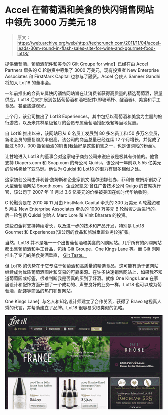 # Accel 在葡萄酒和美食的快闪销售网站中领先 3000 万美元 18 

> 原文：<https://web.archive.org/web/http://techcrunch.com/2011/11/04/accel-leads-30m-round-in-flash-sales-site-for-wine-and-gourmet-food-lot18/>

提供葡萄酒、葡萄酒配件和美食的 Gilt Groupe for wine】已经在由 Accel Partners 牵头的 C 轮融资中筹集了 3000 万美元，现有投资者 New Enterprise Associates 和 FirstMark Capital 也参与了融资。Accel 合伙人 Sameer Gandhi 将加入 Lot18 的董事会。

一年前推出的会员专属快闪销售网站旨在让消费者获得高质量的精选葡萄酒，限量供应。Lot18 后来扩展到包括葡萄酒和酒吧配件(即玻璃杯、醒酒器)、美食和手工食品，甚至旅游观光。

上个月，该公司推出了 Lot18 Experiences，其中包括以葡萄酒和美食为主题的旅行游览，以及米其林星级餐厅的会员专属葡萄酒搭配晚餐等当地优惠。

自 Lot18 推出以来，该网站已从 6 名员工发展到 80 多名员工和 50 多万名会员，新老会员的重复购买率很高。该公司的商品总量已经连续 12 个月增长，并促成了超过 500，000 瓶葡萄酒的销售(我恰好是这些销售之一，也是该网站的粉丝)。

让甘地进入 Lot18 的董事会对这家电子商务公司来说应该是极其有价值的。他曾支持 Diapers.com 和 Soap.com 的母公司 Quidsi。该公司一年前以 5.55 亿美元的价格卖给了亚马逊。他认为 Quidsi 和 Lot18 的潜力有很多相似之处。

这家初创公司由菲利普·詹姆斯和企业家凯文·福尔图娜创办，菲利普·詹姆斯创办了大型葡萄酒网站 Snooth.com，企业家凯文·曾任广告技术公司 Quigo 的首席执行官，该公司于 2007 年 11 月以 3.6 亿美元的价格被美国在线时代华纳收购。

C 轮融资是在 2010 年 11 月由 FirstMark Capital 牵头的 300 万美元 A 轮融资和 5 月由 New Enterprise Associates 牵头的 1000 万美元 B 轮融资之后进行的。后一轮包括 Quidsi 创始人 Marc Lore 和 Vinit Bharara 的投资。

这些资金将支持持续增长，以及进一步的技术和产品开发，特别是 Lot18 Gourmet 和 Experiences(该公司的食品和旅游垂直业务)的扩张。

当然，Lot18 并不是唯一一个出售葡萄酒和美食的闪购网站。几乎所有的闪购网站都出售葡萄酒和手工食品，包括 Gilt Groupe、One Kings Lane 等。而 Gilt 刚刚推出了专门的美食美酒垂直， [Gilt Taste。](https://web.archive.org/web/20230204223905/https://techcrunch.com/2011/05/18/gilt-taste-a-pricey-online-marketplace-for-artisan-foods/)

但 Lot18 的优势在于它专注于葡萄酒和高质量的精选食品，这可能有助于该网站继续成为优质葡萄酒图片和交易的可靠来源。在许多快速销售网站上，如果我不知道葡萄园或标签，很难判断我是否真的买到了好酒。就像 One Kings Lane 在家居设计和配饰方面开创了一个成功的、声誉良好的业务一样，Lot18 也可以成为葡萄酒、配饰等商品的热门销售网站。

One Kings Lane】与名人和知名设计师建立了合作关系，获得了 Bravo 电视真人秀的代言，并帮助建立了品牌。Lot18 很容易采取类似的策略。

![](img/3a0a7e196c74d1905c2b2a5dc545f67f.png)